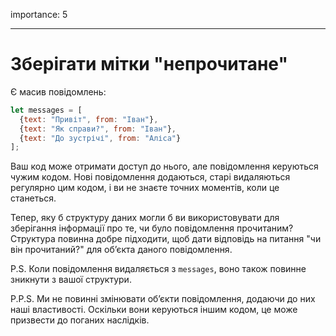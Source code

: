 importance: 5

---

# Зберігати мітки "непрочитане"

Є масив повідомлень:

```js
let messages = [
  {text: "Привіт", from: "Іван"},
  {text: "Як справи?", from: "Іван"},
  {text: "До зустрічі", from: "Аліса"}
];
```

Ваш код може отримати доступ до нього, але повідомлення керуються чужим кодом. Нові повідомлення додаються, старі видаляються регулярно цим кодом, і ви не знаєте точних моментів, коли це станеться.

Тепер, яку б структуру даних могли б ви використовувати для зберігання інформації про те, чи було повідомлення прочитаним? Структура повинна добре підходити, щоб дати відповідь на питання "чи він прочитаний?" для об’єкта даного повідомлення.

P.S. Коли повідомлення видаляється з `messages`, воно також повинне зникнути з вашої структури.

P.P.S. Ми не повинні змінювати об’єкти повідомлення, додаючи до них наші властивості. Оскільки вони керуються іншим кодом, це може призвести до поганих наслідків.
